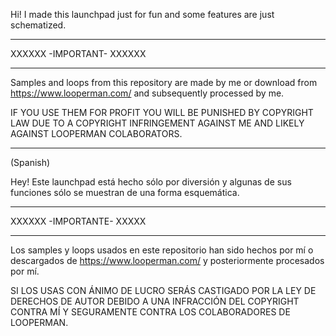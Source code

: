 Hi! I made this launchpad just for fun and some features are just schematized.
*************************
XXXXXX -IMPORTANT- XXXXXX
*************************
Samples and loops from this repository are made by me or download from https://www.looperman.com/ and subsequently processed by me.

IF YOU USE THEM FOR PROFIT YOU WILL BE PUNISHED BY COPYRIGHT LAW DUE TO A COPYRIGHT INFRINGEMENT AGAINST ME AND LIKELY AGAINST LOOPERMAN COLABORATORS.
*************************
(Spanish) 

Hey! Este launchpad está hecho sólo por diversión y algunas de sus funciones sólo se muestran de una forma esquemática.
*************************
XXXXXX -IMPORTANTE- XXXXX
*************************
Los samples y loops usados en este repositorio han sido hechos por mí o descargados de https://www.looperman.com/ y posteriormente procesados por mí.

SI LOS USAS CON ÁNIMO DE LUCRO SERÁS CASTIGADO POR LA LEY DE DERECHOS DE AUTOR DEBIDO A UNA INFRACCIÓN DEL COPYRIGHT CONTRA MÍ Y SEGURAMENTE CONTRA LOS COLABORADORES DE LOOPERMAN.
